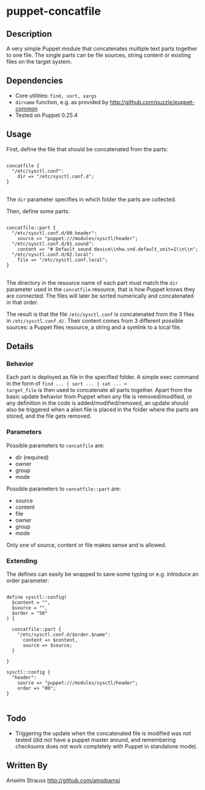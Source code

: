 # puppet-concatfile

## Description

A very simple Puppet module that concatenates multiple text parts together to one file. The single parts can be file sources, string content or existing files on the target system.

## Dependencies

* Core utilities: <code>find, sort, xargs</code>
* <code>dirname</code> function, e.g. as provided by http://github.com/puzzle/puppet-common 
* Tested on Puppet 0.25.4

## Usage

First, define the file that should be concatenated from the parts:

<pre>
<code>
concatfile {
  "/etc/sysctl.conf":
    dir => "/etc/sysctl.conf.d";
}
</code>
</pre>

The <code>dir</code> parameter specifies in which folder the parts are collected.

Then, define some parts:

<pre>
<code>
concatfile::part {
  "/etc/sysctl.conf.d/00.header":
    source => "puppet:///modules/sysctl/header";
  "/etc/sysctl.conf.d/01.sound":
    content => "# Default sound device\\nhw.snd.default_unit=1\\n\\n";
  "/etc/sysctl.conf.d/02.local":
    file => "/etc/sysctl.conf.local";
}
</code>
</pre>

The directory in the resource name of each part must match the <code>dir</code> parameter used in the <code>concatfile</code> resource, that is how Puppet knows they are connected. The files will later be sorted numerically and concatenated in that order.

The result is that the file <code>/etc/sysctl.conf</code> is concatenated from the 3 files in <code>/etc/sysctl.conf.d/</code>. Their content comes from 3 different possible sources: a Puppet files resource, a string and a symlink to a local file.

## Details

### Behavior

Each part is deployed as file in the specified folder. A simple exec command in the form of <code>find ... | sort ... | cat ... > target_file</code> is then used to concatenate all parts together. Apart from the basic update behavior from Puppet when any file is removed/modified, or any definition in the code is added/modified/removed, an update should also be triggered when a alien file is placed in the folder where the parts are stored, and the file gets removed.

### Parameters

Possible parameters to <code>concatfile</code> are:

* dir (required)
* owner
* group
* mode

Possible parameters to <code>concatfile::part</code> are:

* source
* content
* file
* owner
* group
* mode

Only one of source, content or file makes sense and is allowed.

### Extending

The defines can easily be wrapped to save some typing or e.g. introduce an order parameter:

<pre>
<code>
define sysctl::config(
  $content = "",
  $source = "",
  $order = "50"
) {

  concatfile::part {
    "/etc/sysctl.conf.d/$order.$name":
      content => $content,
      source => $source;
  }

}

sysctl::config {
  "header":
    source => "puppet:///modules/sysctl/header";
    order => "00";
}
</code>
</pre>

## Todo

* Triggering the update when the concatenated file is modified was not tested (did not have a puppet master around, and remembering checksums does not work completely with Puppet in standalone mode).


## Written By

Anselm Strauss http://github.com/amsibamsi
